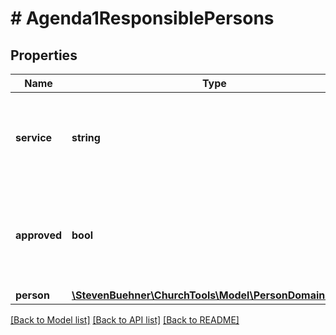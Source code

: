 # # Agenda1ResponsiblePersons

## Properties

Name | Type | Description | Notes
------------ | ------------- | ------------- | -------------
**service** | **string** | Name of the service, which is also the placeholder in the raw text string. | [optional]
**approved** | **bool** | Flat to indicate if the person has approved the service or is requested. | [optional]
**person** | [**\StevenBuehner\ChurchTools\Model\PersonDomainObject**](PersonDomainObject.md) |  | [optional]

[[Back to Model list]](../../README.md#models) [[Back to API list]](../../README.md#endpoints) [[Back to README]](../../README.md)
